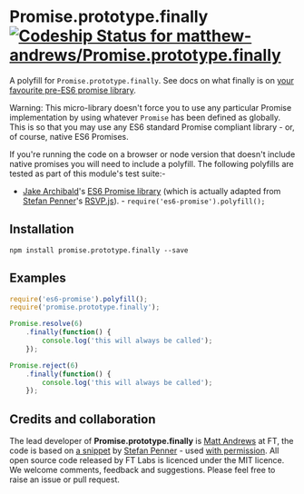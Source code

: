 # Promise.prototype.finally [ ![Codeship Status for matthew-andrews/Promise.prototype.finally](https://codeship.io/projects/d2ed45d0-3364-0132-3c6b-26237c03a86a/status)](https://codeship.io/projects/40589)

A polyfill for `Promise.prototype.finally`.  See docs on what finally is on [your favourite pre-ES6 promise library](https://github.com/tildeio/rsvp.js/blob/master/README.md#finally).

Warning: This micro-library doesn't force you to use any particular Promise implementation by using whatever `Promise` has been defined as globally.  This is so that you may use any ES6 standard Promise compliant library - or, of course, native ES6 Promises.

If you're running the code on a browser or node version that doesn't include native promises you will need to include a polyfill. The following polyfills are tested as part of this module's test suite:-

- [Jake Archibald](https://twitter.com/jaffathecake)'s [ES6 Promise library](https://github.com/jakearchibald/es6-promise) (which is actually adapted from [Stefan Penner](https://twitter.com/stefanpenner)'s [RSVP.js](https://github.com/tildeio/rsvp.js)). -  `require('es6-promise').polyfill();`

## Installation

```
npm install promise.prototype.finally --save
```

## Examples

```js
require('es6-promise').polyfill();
require('promise.prototype.finally');

Promise.resolve(6)
	.finally(function() {
		console.log('this will always be called');
	});

Promise.reject(6)
	.finally(function() {
		console.log('this will always be called');
	});
```

## Credits and collaboration

The lead developer of **Promise.prototype.finally** is [Matt Andrews](http://twitter.com/andrewsmatt) at FT, the code is based on [a snippet](https://github.com/domenic/promises-unwrapping/issues/18#issuecomment-57801572) by [Stefan Penner](https://twitter.com/stefanpenner) - used [with permission](https://twitter.com/stefanpenner/status/520904347073667072). All open source code released by FT Labs is licenced under the MIT licence. We welcome comments, feedback and suggestions.  Please feel free to raise an issue or pull request.
